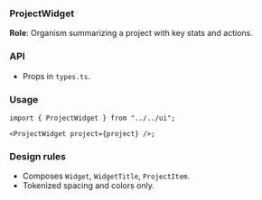 ### ProjectWidget

**Role**: Organism summarizing a project with key stats and actions.

### API

- Props in `types.ts`.

### Usage

```tsx
import { ProjectWidget } from "../../ui";

<ProjectWidget project={project} />;
```

### Design rules

- Composes `Widget`, `WidgetTitle`, `ProjectItem`.
- Tokenized spacing and colors only.
